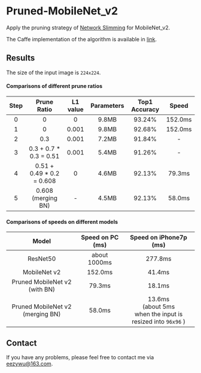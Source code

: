 # Pruned-MobileNet_v2

Apply the pruning strategy of [Network Slimming](http://openaccess.thecvf.com/content_iccv_2017/html/Liu_Learning_Efficient_Convolutional_ICCV_2017_paper.html) for MobileNet_v2.

The Caffe implementation of the algorithm is available in [link](https://github.com/eezywu/Network-Slimming).

## Results

The size of the input image is `224x224`.

#### Comparisons of different prune ratios
|  Step  | Prune Ratio | L1 value | Parameters | Top1 Accuracy | Speed |
| :---------------: | :------: | :------: | :--------------------------: | :-----------------: | :-------------------: |
|    0     |  0   |  0   |       9.8MB        |        93.24%        |         152.0ms         |
|    1     |  0  |  0.001   |     9.8MB        |        92.68%        |         152.0ms         |
|    2     |  0.3  |  0.001   |            7.2MB            |        91.84%        |         -         |
|    3     |  0.3 + 0.7 * 0.3 = 0.51  |  0.001   |            5.4MB            |        91.26%        |         -         |
|    4     |  0.51 + 0.49 * 0.2 = 0.608 |  0  |            4.6MB            |        92.13%        |         79.3ms         |
|    5     |  0.608 (merging BN)  |  -  |            4.5MB            |        92.13%        |         58.0ms         |


#### Comparisons of speeds on different models

|  Model  | Speed on PC (ms) | Speed on iPhone7p (ms) |
| :---------------: | :------: | :--------------------------: |
|    ResNet50     |  about 1000ms   |    277.8ms    |
|    MobileNet v2     |  152.0ms |   41.4ms   |  
|    Pruned MobileNet v2 (with BN)     |  79.3ms  |  18.1ms    | 
|    Pruned MobileNet v2 (merging BN)     |  58.0ms  |  13.6ms<br>(about 5ms <br>when the input is resized into `96x96` ) | 

## Contact

If you have any problems, please feel free to contact me via eezywu@163.com.
